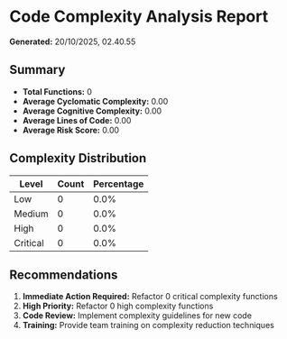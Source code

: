 # Code Complexity Analysis Report

**Generated:** 20/10/2025, 02.40.55

## Summary

- **Total Functions:** 0
- **Average Cyclomatic Complexity:** 0.00
- **Average Cognitive Complexity:** 0.00
- **Average Lines of Code:** 0.00
- **Average Risk Score:** 0.00

## Complexity Distribution

| Level | Count | Percentage |
|-------|-------|------------|
| Low | 0 | 0.0% |
| Medium | 0 | 0.0% |
| High | 0 | 0.0% |
| Critical | 0 | 0.0% |

## Recommendations

1. **Immediate Action Required:** Refactor 0 critical complexity functions
2. **High Priority:** Refactor 0 high complexity functions
3. **Code Review:** Implement complexity guidelines for new code
4. **Training:** Provide team training on complexity reduction techniques

